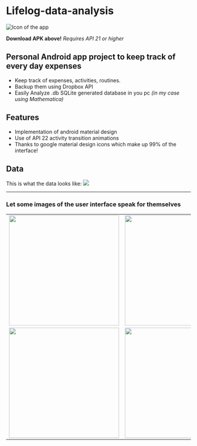 # Lifelog-data-analysis
![Icon of the app](http://juanjoneri.github.io/img/Lifelog/lifelog_ic_launcher.png)

**Download APK above!**
*Requires API 21 or higher*

## Personal Android app project to keep track of every day expenses
 - Keep track of expenses, activities, routines.
 - Backup them using Dropbox API
 - Easily Analyze .db SQLite generated database in you pc *(in my case using Mathematica)*

## Features
 - Implementation of android material design
 - Use of API 22 activity transition animations
 - Thanks to google material design icons which make up 99% of the interface!

## Data
This is what the data looks like:
<img src="http://juanjoneri.com/img/Lifelog/Data.PNG"/>
<hr>

### Let some images of the user interface speak for themselves

<table style="width:100%;">
<tr>
	<td>
		<img src="http://juanjoneri.github.io/img/Lifelog/Screen_Main Activity.png" width="300" />
	</td>
	<td>
		<img src="http://juanjoneri.github.io/img/Lifelog/backup.png" width="300" />
	</td>
  	<td>
		<img src="http://juanjoneri.github.io/img/Lifelog/price.png" width="300" />
	</td>
</tr>
<tr>
	<td>
		<img src="http://juanjoneri.github.io/img/Lifelog/Screen_Details Activity.png" width="300" />
	</td>
	<td>
		<img src="http://juanjoneri.github.io/img/Lifelog/custom.png" width="300" />
	</td>

</tr>
</table>
